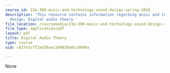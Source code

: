 ```yaml
---
course_id: 21m-380-music-and-technology-sound-design-spring-2016
description: 'This resource contains information regarding music and technology: Sound
  design; Digital audio theory.'
file_location: /coursemedia/21m-380-music-and-technology-sound-design-spring-2016/c627e2c7f2ad38aac164030a0cc8640a_MIT21M_380S16_Lec10.pdf
file_type: application/pdf
layout: pdf
title: Digital Audio Theory
type: course
uid: c627e2c7f2ad38aac164030a0cc8640a

---
```

None